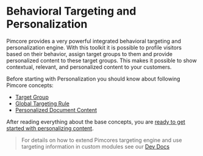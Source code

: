 # Behavioral Targeting and Personalization 

Pimcore provides a very powerful integrated behavioral targeting and personalization engine. With this toolkit it is 
possible to profile visitors based on their behavior, assign target groups to them and provide personalized content to 
these target groups. This makes it possible to show contextual, relevant, and personalized content to your customers.

Before starting with Personalization you should know about following Pimcore concepts: 

* [Target Group](./doc/User_Documentation/01_Concepts.md#page_Target-Group)
* [Global Targeting Rule](./doc/User_Documentation/01_Concepts.md#page_Global-Targeting-Rule)
* [Personalized Document Content](./doc/User_Documentation/01_Concepts.md#page_Personalized-Document-Content)


After reading everything about the base concepts, you are 
[ready to get started with personalizing content](./doc/User_Documentation/03_How_to_Personalize_Content/README.md). 

 
 > For details on how to extend Pimcores targeting engine and use targeting information in custom modules
 > see our [Dev Docs](./doc/README.md)
